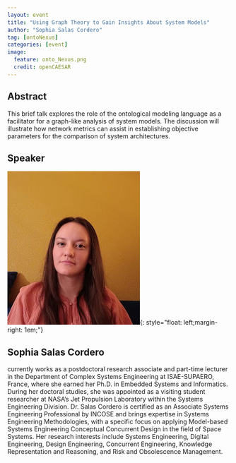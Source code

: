 ```yaml
---
layout: event
title: "Using Graph Theory to Gain Insights About System Models"
author: "Sophia Salas Cordero"
tag: [ontoNexus]
categories: [event]
image:
  feature: onto_Nexus.png
  credit: openCAESAR
---
```


## Abstract
This brief talk explores the role of the ontological modeling language as a facilitator for a graph-like analysis of system models. The discussion will illustrate how network metrics can assist in establishing objective parameters for the comparison of system architectures.

## Speaker
![Sophia Salas Cordero](img/Salas.jpeg){: style="float: left;margin-right: 1em;"}

<h2>Sophia Salas Cordero</h2> currently works as a postdoctoral research associate and part-time lecturer in the Department of Complex Systems Engineering at ISAE-SUPAERO, France, where she earned her Ph.D. in Embedded Systems and Informatics. During her doctoral studies, she was appointed as a visiting student researcher at NASA’s Jet Propulsion Laboratory within the Systems Engineering Division. Dr. Salas Cordero is certified as an Associate Systems Engineering Professional by INCOSE and brings expertise in Systems Engineering Methodologies, with a specific focus on applying Model-based Systems Engineering Conceptual Concurrent Design in the field of Space Systems. Her research interests include Systems Engineering, Digital Engineering, Design Engineering, Concurrent Engineering, Knowledge Representation and Reasoning, and Risk and Obsolescence Management.
